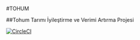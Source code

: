 #TOHUM 

   ##Tohum Tarımı İyileştirme ve Verimi Artırma Projesi
   
  [![CircleCI](https://circleci.com/gh/bil372-tohum/Bil372_TOHUM.svg?style=svg&circle-token=74c284887f620460c4512689b97c658175071f1c)](https://circleci.com/gh/bil372-tohum/Bil372_TOHUM)